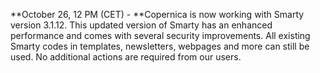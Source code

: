 **October 26, 12 PM (CET) - **Copernica is now working with Smarty
version 3.1.12. This updated version of Smarty has an enhanced
performance and comes with several security improvements.
All existing Smarty codes in templates, newsletters, webpages and more
can still be used. No additional actions are required from our users.

